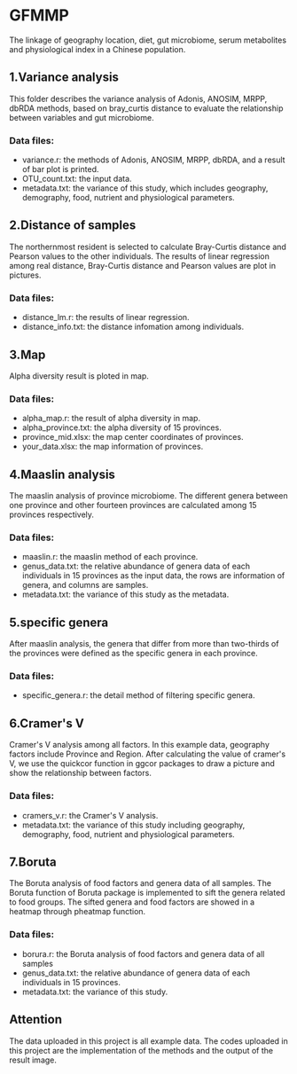 # GFMMP 

The linkage of geography location, diet, gut  microbiome, serum metabolites and physiological index in a Chinese population.

## 1.Variance analysis 

This folder describes the variance analysis of Adonis, ANOSIM, MRPP, dbRDA methods, based on bray_curtis distance to evaluate the relationship between variables and gut microbiome. 

### Data files: 

* variance.r: the methods of Adonis, ANOSIM, MRPP, dbRDA, and a result of bar plot is printed. 
* OTU_count.txt: the input data.
* metadata.txt: the variance of this study, which includes geography, demography, food, nutrient and physiological parameters. 

## 2.Distance of samples 
The northernmost resident is selected to calculate Bray-Curtis distance and Pearson values to the other individuals. The results of linear regression among real distance, Bray-Curtis distance and Pearson values are plot in pictures. 

### Data files:
* distance_lm.r: the results of linear regression. 
* distance_info.txt: the distance infomation among individuals.

## 3.Map 
Alpha diversity result is ploted in map. 

### Data files: 
* alpha_map.r: the result of alpha diversity in map. 
* alpha_province.txt: the alpha diversity of 15 provinces. 
* province_mid.xlsx: the map center coordinates of provinces.  
* your_data.xlsx: the map information of provinces.

## 4.Maaslin analysis
The maaslin analysis of province microbiome. The different genera between one province and other fourteen provinces are calculated among 15 provinces respectively. 

### Data files: 
* maaslin.r: the maaslin method of each province. 
* genus_data.txt: the relative abundance of genera data of each individuals in 15 provinces as the input data, the rows are information of genera, and columns are samples. 
* metadata.txt: the variance of this study as the metadata. 

## 5.specific genera
After maaslin analysis, the genera that differ from more than two-thirds of the provinces were defined as the specific genera in each province.

### Data files: 
* specific_genera.r: the detail method of filtering specific genera. 

## 6.Cramer's V
Cramer's V analysis among all factors. In this example data, geography factors include Province and Region. After calculating the value of cramer's V, we use the quickcor function in ggcor packages to draw a picture and show the relationship between factors.

### Data files: 
* cramers_v.r: the Cramer's V analysis.  
* metadata.txt: the variance of this study including geography, demography, food, nutrient and physiological parameters.

## 7.Boruta
The Boruta analysis of food factors and genera data of all samples. The Boruta function of Boruta package is implemented to sift the genera related to food groups. The sifted genera and food factors are showed in a heatmap through pheatmap function.

### Data files: 
* borura.r: the Boruta analysis of food factors and genera data of all samples
* genus_data.txt: the relative abundance of genera data of each individuals in 15 provinces. 
* metadata.txt: the variance of this study. 



## Attention  
The data uploaded in this project is all example data. The codes uploaded in this project are the implementation of the methods and the output of the result image.
